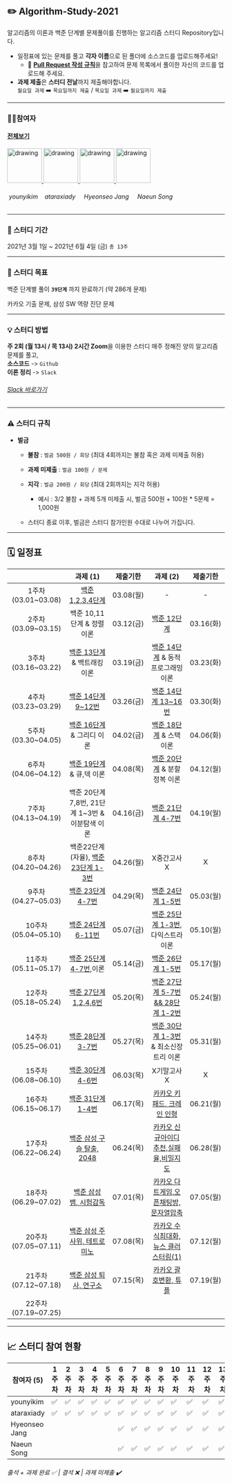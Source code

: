 ## ✏️ Algorithm-Study-2021
알고리즘의 이론과 백준 단계별 문제풀이를 진행하는 알고리즘 스터디 Repository입니다.

* 일정표에 있는 문제를 풀고 **각자 이름**으로 된 폴더에 소스코드를 업로드해주세요!
    * 🧲 [**Pull Request 작성 규칙**](https://github.com/younyikim/Algorithm-Study-2021/wiki/%F0%9F%A7%B2-Pull-Request(PR)-&-Commit-Message-%EA%B7%9C%EC%B9%99)을 참고하여 문제 목록에서 풀이한 자신의 코드를 업로드해 주세요.
* **과제 제출**은 **스터디 전날**까지 제출해야합니다. <br>
`월요일 과제` ➡️ `목요일까지 제출` / `목요일 과제`  ➡️  `월요일까지 제출`

    
- - -    
### 👩‍💻참여자 
#### [전체보기](https://github.com/younyikim/Algorithm-Study-2021/graphs/contributors)

<a href="https://github.com/younyikim">
<img src="https://avatars1.githubusercontent.com/u/73516688" alt="drawing" width="80"> 
</a>
<a href="https://github.com/ataraxiady">
<img src="https://avatars1.githubusercontent.com/u/37330786" alt="drawing" width="80"> 
</a>
<a href="https://github.com/huihui9230">
<img src="https://avatars.githubusercontent.com/u/59568826" alt="drawing" width="80"> 
</a>
<a href="https://github.com/sne12345">
<img src="https://avatars.githubusercontent.com/u/51853700" alt="drawing" width="80"> 
</a>


###### &nbsp;younyikim  &nbsp;&nbsp;&nbsp;ataraxiady  &nbsp;&nbsp;&nbsp; Hyeonseo Jang &nbsp;&nbsp;&nbsp; Naeun Song

- - -

### 📅 스터디 기간
2021년 3월 1일 ~ 2021년 6월 4일 (금) `총 13주`
- - -

### 📝 스터디 목표
백준 단계별 풀이 **`39단계`** 까지 완료하기 (약 286개 문제)          

카카오 기출 문제, 삼성 SW 역량 진단 문제 

- - -
### 💡 스터디 방법
**주 2회 (월 13시 / 목 13시) 2시간 Zoom**을 이용한 스터디
매주 정해진 양의 알고리즘 문제를 풀고, <br>
**소스코드** -> `Github` <br>
**이론 정리** -> `Slack` 
###### [Slack 바로가기](dwuhq.slack.com)<br>
- - -

### ⚠️ 스터디 규칙
* **벌금**
   * **불참** : `벌금 500원 / 회당` (최대 4회까지는 불참 혹은 과제 미제출 허용)
   * **과제 미제출** : `벌금 100원 / 문제` 
   * **지각** : `벌금 200원 / 회당` (최대 2회까지는 지각 허용)
      * 예시 : 3/2 불참 + 과제 5개 미제출 시, 벌금 500원 + 100원 * 5문제 = 1,000원

   * 스터디 종료 이후, 벌금은 스터디 참가인원 수대로 나누어 가집니다.
   
- - -
## **🗓 일정표**   
| |과제 (1)|제출기한|과제 (2)|제출기한|
|:-:|:-:|:-:|:-:|:-:|
|1주차(03.01~03.08)|[백준 1,2,3,4단계](https://www.acmicpc.net/step)|03.08(월)|-|-|
|2주차(03.09~03.15)|백준 10,11단계 & 정렬 이론|03.12(금)|[백준 12단계](https://www.acmicpc.net/step/9)|03.16(화)|
|3주차(03.16~03.22)|[백준 13단계](https://www.acmicpc.net/step/34) & 백트래킹 이론|03.19(금)|[백준 14단계](https://www.acmicpc.net/step/16) & 동적프로그래밍 이론|03.23(화)|
|4주차(03.23~03.29)|[백준 14단계 9~12번 ](https://www.acmicpc.net/step/16)|03.26(금)|[백준 14단계 13~16번 ](https://www.acmicpc.net/step/16)|03.30(화)|
|5주차(03.30~04.05)|[백준 16단계](https://www.acmicpc.net/step/33) & 그리디 이론|04.02(금)|[백준 18단계](https://www.acmicpc.net/step/11) & 스택 이론|04.06(화)|
|6주차(04.06~04.12)|[백준 19단계](https://www.acmicpc.net/step/12) & 큐,덱 이론|04.08(목)|[백준 20단계](https://www.acmicpc.net/step/20) & 분할정복 이론|04.12(월)|
|7주차(04.13~04.19)|백준 20단계 7,8번, 21단계 1~3번 & 이분탐색 이론|04.16(금)|[백준 21단계 4-7번](https://www.acmicpc.net/step/29)|04.19(월)|
|8주차(04.20~04.26)|백준22단계(자율), [백준 23단계 1-3번](https://www.acmicpc.net/step/17)|04.26(월)|X중간고사X|X|
|9주차(04.27~05.03)|[백준 23단계 4-7번](https://www.acmicpc.net/step/17)|04.29(목)|[백준 24단계 1-5번](https://www.acmicpc.net/step/24)|05.03(월)|
|10주차(05.04~05.10)|[백준 24단계 6-11번](https://www.acmicpc.net/step/24)|05.07(금)|[백준 25단계 1-3번](https://www.acmicpc.net/step/25),다익스트라 이론|05.10(월)|
|11주차(05.11~05.17)|[백준 25단계 4-7번](https://www.acmicpc.net/step/25),이론|05.14(금)|[백준 26단계 1-5번](https://www.acmicpc.net/step/59)|05.17(월)|
|12주차(05.18~05.24)|[백준 27단계 1,2,4,6번](https://www.acmicpc.net/step/41)|05.20(목)|[백준 27단계 5-7번 && 28단계 1-2번](https://www.acmicpc.net/step/41)|05.24(월)|
|14주차(05.25~06.01)|[백준 28단계 3-7번](https://www.acmicpc.net/step/41)|05.27(목)|[백준 30단계 1-3번](https://www.acmicpc.net/step/15)& 최소신장트리 이론|05.31(월)|
|15주차(06.08~06.10)|[백준 30단계 4-6번](https://www.acmicpc.net/step/15)|06.03(목)|X기말고사X|X|
|16주차(06.15~06.17)|[백준 31단계 1-4번](https://www.acmicpc.net/step/21)|06.17(목)|[카카오 키패드, 크레인 인형](https://programmers.co.kr/learn/challenges?tab=all_challenges)|06.21(월)|
|17주차(06.22~06.24)|[백준 삼성 구슬 탈출, 2048](https://www.acmicpc.net/workbook/view/1152) |06.24(목)|[카카오 신규아이디 추천,실패율,비밀지도](https://programmers.co.kr/learn/challenges)|06.28(월)|
|18주차(06.29~07.02)|[백준 삼성 뱀, 시험감독](https://www.acmicpc.net/workbook/view/1152)|07.01(목)|[카카오 다트게임,오픈채팅방,문자열압축](https://programmers.co.kr/learn/challenges)|07.05(월)|
|20주차(07.05~07.11)|[백준 삼성 주사위, 테트로미노](https://www.acmicpc.net/workbook/view/1152)|07.08(목)|[카카오 수식최대화, 뉴스 클러스터링(1)](https://programmers.co.kr/learn/challenges)|07.12(월)|
|21주차(07.12~07.18)|[백준 삼성 퇴사, 연구소](https://www.acmicpc.net/workbook/view/1152)|07.15(목)|[카카오 괄호변환, 튜플](https://programmers.co.kr/learn/challenge)|07.19(월)|
|22주차(07.19~07.25)|||||


- - -
## **📈 스터디 참여 현황**

| 참여자 (5) | 1주차 | 2주차 | 3주차 | 4주차 | 5주차 | 6주차 | 7주차 | 8주차 | 9주차 | 10주차 | 11주차 | 12주차 | 13주차 | 14주차 | 15주차 | 16주차 | 17주차 |참석율 |
| --- | --- | --- | --- | --- | --- | --- | --- | --- | --- | --- | --- | --- | --- | --- |--- | --- | --- | --- |
| younyikim |:white_check_mark:|:white_check_mark:|:white_check_mark:|:white_check_mark:|:white_check_mark:|:white_check_mark:|:white_check_mark:|:white_check_mark:|:white_check_mark:|:white_check_mark:|:white_check_mark:|:white_check_mark:| :white_check_mark:| :white_check_mark:| :white_check_mark:|:white_check_mark: | :white_check_mark:|00.00% |
| ataraxiady |:white_check_mark:|:white_check_mark:|:white_check_mark:|:white_check_mark:|:white_check_mark:|:white_check_mark:|:white_check_mark:|:white_check_mark:|:white_check_mark:|:white_check_mark:|:white_check_mark:|:white_check_mark:|:white_check_mark: | :white_check_mark:| :white_check_mark:|:white_check_mark: |:white_check_mark: |00.00% |
| Hyeonseo Jang ||||||:white_check_mark:|:white_check_mark:|:white_check_mark:|:white_check_mark:|:white_check_mark:|:white_check_mark:|:white_check_mark:|:white_check_mark: |  :white_check_mark: |:white_check_mark:|:white_check_mark:|:white_check_mark:|00.00% |
| Naeun Song ||||||:white_check_mark:|:white_check_mark:|:white_check_mark:|:white_check_mark:|:white_check_mark:|:white_check_mark:|:white_check_mark:|:white_check_mark: |  :white_check_mark:|:white_check_mark: |:white_check_mark: |:white_check_mark: |00.00% |

###### 출석 + 과제 완료 ✅ | 결석 ❌ | 과제 미제출 ✔️
